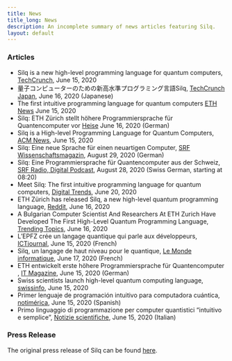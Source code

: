 ```yaml
---
title: News
title_long: News
description: An incomplete summary of news articles featuring Silq.
layout: default
---
```


### Articles

- Silq is a new high-level programming language for quantum computers,
  [TechCrunch](https://techcrunch.com/2020/06/15/silq-is-a-new-high-level-programming-language-for-quantum-computers/),
  June 15, 2020
- 量子コンピューターのための新高水準プログラミング言語Silq, [TechCrunch
  Japan](https://jp.techcrunch.com/2020/06/16/2020-06-15-silq-is-a-new-high-level-programming-language-for-quantum-computers/),
  June 16, 2020 (Japanese)
- The first intuitive programming language for quantum computers
  [ETH News](https://ethz.ch/en/news-and-events/eth-news/news/2020/06/the-first-intuitive-programming-language-for-quantum-computers.html)
  June 15, 2020
- Silq: ETH Zürich stellt höhere Programmiersprache für Quantencomputer vor
  [Heise](https://www.heise.de/news/Silq-ETH-Zuerich-stellt-hoehere-Programmiersprache-fuer-Quantencomputer-vor-4784683.html)
  June 16, 2020 (German)
- Silq is a High-level Programming Language for Quantum Computers, [ACM
  News](https://cacm.acm.org/news/245606-silq-is-a-high-level-programming-language-for-quantum-computers/fulltext),
  June 15, 2020
- Silq: Eine neue Sprache für einen neuartigen Computer, [SRF
  Wissenschaftsmagazin](https://www.srf.ch/news/panorama/quantencomputer-silq-eine-neue-sprache-fuer-einen-neuartigen-computer),
  August 29, 2020 (German)
- Silq: Eine Programmiersprache für Quantencomputer aus der Schweiz, [SRF Radio,
  Digital
  Podcast](https://www.srf.ch/play/radio/popupaudioplayer?id=5693835a-2e2a-4715-a647-633fd5344cbf),
  August 28, 2020 (Swiss German, starting at 08:20)
- Meet Silq: The first intuitive programming language for quantum computers,
  [Digital
  Trends](https://www.digitaltrends.com/computing/silq-programming-language-quantum-computing/),
  June 20, 2020
- ETH Zürich has released Silq, a new high-level quantum programming language,
  [Reddit](https://www.reddit.com/r/QuantumComputing/comments/h9rk0t/eth_z%C3%BCrich_has_released_silq_a_new_highlevel/),
  June 16, 2020
- A Bulgarian Computer Scientist And Researchers At ETH Zurich Have Developed
  The First High-Level Quantum Programming Language, [Trending
  Topics](https://www.trendingtopics.eu/a-bulgarian-computer-scientist-and-researchers-at-eth-zurich-have-developed-the-first-high-level-quantum-programming-language/),
  June 16, 2020
- L’EPFZ crée un langage quantique qui parle aux développeurs, [ICTjournal](https://www.ictjournal.ch/news/2020-06-15/lepfz-cree-un-langage-quantique-qui-parle-aux-developpeurs),
  June 15, 2020 (French)
- Silq, un langage de haut niveau pour le quantique, [Le Monde
  informatique](https://www.lemondeinformatique.fr/actualites/lire-silq-un-langage-de-haut-niveau-pour-le-quantique-79472.html),
  June 17, 2020 (French)
- ETH entwickelt erste höhere Programmiersprache für Quantencomputer , [IT
  Magazine](https://www.itmagazine.ch/Artikel/72350/ETH_entwickelt_erste_hoehere_Programmiersprache_fuer_Quantencomputer.html),
  June 15, 2020 (German)
- Swiss scientists launch high-level quantum computing language,
  [swissinfo](https://www.swissinfo.ch/eng/swiss-scientists-launch-high-level-quantum-computing-language/45830486),
  June 15, 2020
- Primer lenguaje de programación intuitivo para computadora cuántica,
  [notimérica](https://www.notimerica.com/ciencia-tecnologia/noticia-primer-lenguaje-programacion-intuitivo-computadora-cuantica-20200615123750.html),
  June 15, 2020 (Spanish)
- Primo linguaggio di programmazione per computer quantistici “intuitivo e
  semplice”, [Notizie
  scientifiche](https://notiziescientifiche.it/primo-linguaggio-di-programmazione-per-computer-quantistici-intuitivo-e-semplice/),
  June 15, 2020 (Italian)

### Press Release

The original press release of Silq can be found [here](/downloads/Silq-Press_Release.pdf).
